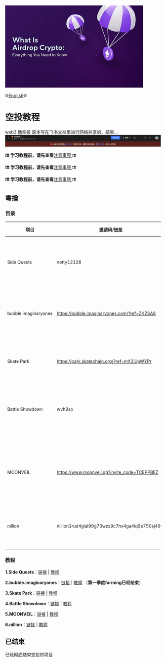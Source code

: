 

![空投](./assets/airdrop.jpg)

:globe_with_meridians:[English](https://github.com/Patrickming/Airdrop-Tutorial/blob/main/en):globe_with_meridians:	


# 空投教程

web3 撸空投
原本写在飞书文档里进行网络共享的，结果...
![alt text](./assets/image.png)

 

**❗❗❗ 学习教程前，请先查看**[注意事项 ](https://github.com/Patrickming/Airdrop-Tutorial/tree/main/Cautions) ❗❗❗



**❗❗❗ 学习教程前，请先查看**[注意事项 ](https://github.com/Patrickming/Airdrop-Tutorial/tree/main/Cautions) ❗❗❗



**❗❗❗ 学习教程前，请先查看**[注意事项 ](https://github.com/Patrickming/Airdrop-Tutorial/tree/main/Cautions) ❗❗❗

## 零撸

### 目录

| 项目                 | 邀请码/链接                                    | 任务分类                                    | 状态       |
| -------------------- | ---------------------------------------------- | ------------------------------------------- | ---------- |
| Side Quests          | netty12138                                     | 每日转盘、邀请积分、社交任务                | 未发币空投 |
| bubble.imaginaryones | https://bubble.imaginaryones.com/?ref=ZKZSA8   | 邀请积分、社交任务、玩游戏                  | 已发空投   |
| Skate Park           | https://park.skatechain.org/?ref=mX31ipWYPr    | 领NFT、邀请积分、社交任务                   | 未发币空投 |
| Battle Showdown      | wvh9so                                         | 邀请积分、~~成本任务~~、社交任务            | 未发币空投 |
| MOONVEIL             | https://www.moonveil.gg?invite_code=TCEPPBEZ   | steam游戏数量、钱包余额、邀请积分、社交任务 | 未发币空投 |
| nillion              | nillion1rud4glal99g73wzs9c7hx4ga4lq9e750sj49f7 | 测试币交互                                  | 未发币空投 |
|                      |                                                |                                             |            |
|                      |                                                |                                             |            |
|                      |                                                |                                             |            |
|                      |                                                |                                             |            |

### 教程

**1.Side Quests**：[链接](https://sidequest.rcade.game) | [教程](https://github.com/Patrickming/Airdrop-Tutorial/tree/main/Tutorial/SideQuests) 



**2.bubble.imaginaryones**：[链接](https://bubble.imaginaryones.com/?ref=ZKZSA8) | [教程](https://github.com/Patrickming/Airdrop-Tutorial/tree/main/Tutorial/bubble) （**第一季度farming已经结束**）



**3.Skate Park**：[链接](https://park.skatechain.org/?ref=mX31ipWYPr) | [教程](https://github.com/Patrickming/Airdrop-Tutorial/tree/main/Tutorial/SkatePark) 



**4.Battle Showdown**：[链接](https://battleshowdown.com/) | [教程](https://github.com/Patrickming/Airdrop-Tutorial/tree/main/Tutorial/BattleShowdown) 



**5.MOONVEIL**：[链接](https://www.moonveil.gg?invite_code=TCEPPBEZ) | [教程](https://github.com/Patrickming/Airdrop-Tutorial/tree/main/Tutorial/MOONVEIL) 



**6.nillion**：[链接]() | [教程](https://github.com/Patrickming/Airdrop-Tutorial/tree/main/Tutorial/nillion) 





## 已结束

已经彻底结束空投的项目



